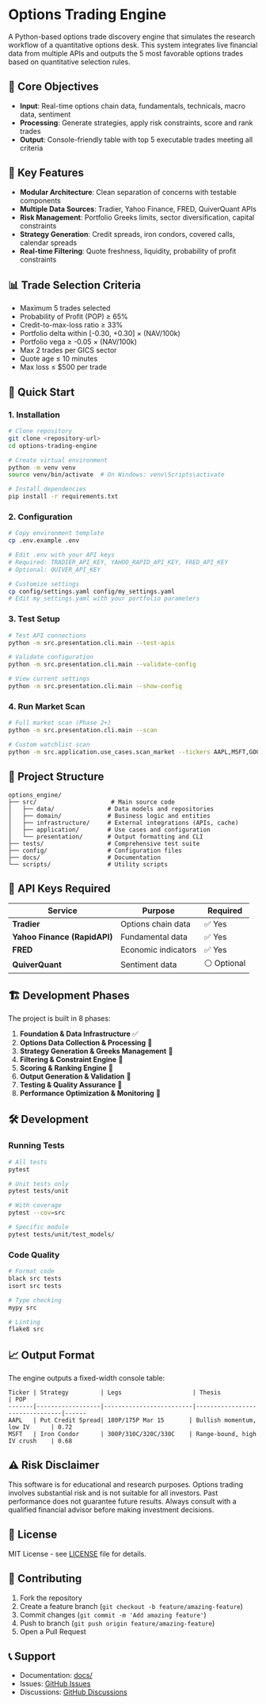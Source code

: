 # Options Trading Engine

A Python-based options trade discovery engine that simulates the research workflow of a quantitative options desk. This system integrates live financial data from multiple APIs and outputs the 5 most favorable options trades based on quantitative selection rules.

## 🎯 Core Objectives

- **Input**: Real-time options chain data, fundamentals, technicals, macro data, sentiment
- **Processing**: Generate strategies, apply risk constraints, score and rank trades  
- **Output**: Console-friendly table with top 5 executable trades meeting all criteria

## 🔧 Key Features

- **Modular Architecture**: Clean separation of concerns with testable components
- **Multiple Data Sources**: Tradier, Yahoo Finance, FRED, QuiverQuant APIs
- **Risk Management**: Portfolio Greeks limits, sector diversification, capital constraints
- **Strategy Generation**: Credit spreads, iron condors, covered calls, calendar spreads
- **Real-time Filtering**: Quote freshness, liquidity, probability of profit constraints

## 📊 Trade Selection Criteria

- Maximum 5 trades selected
- Probability of Profit (POP) ≥ 65%
- Credit-to-max-loss ratio ≥ 33%
- Portfolio delta within [-0.30, +0.30] × (NAV/100k)
- Portfolio vega ≥ -0.05 × (NAV/100k)
- Max 2 trades per GICS sector
- Quote age ≤ 10 minutes
- Max loss ≤ $500 per trade

## 🚀 Quick Start

### 1. Installation

```bash
# Clone repository
git clone <repository-url>
cd options-trading-engine

# Create virtual environment
python -m venv venv
source venv/bin/activate  # On Windows: venv\Scripts\activate

# Install dependencies
pip install -r requirements.txt
```

### 2. Configuration

```bash
# Copy environment template
cp .env.example .env

# Edit .env with your API keys
# Required: TRADIER_API_KEY, YAHOO_RAPID_API_KEY, FRED_API_KEY
# Optional: QUIVER_API_KEY

# Customize settings
cp config/settings.yaml config/my_settings.yaml
# Edit my_settings.yaml with your portfolio parameters
```

### 3. Test Setup

```bash
# Test API connections
python -m src.presentation.cli.main --test-apis

# Validate configuration
python -m src.presentation.cli.main --validate-config

# View current settings
python -m src.presentation.cli.main --show-config
```

### 4. Run Market Scan

```bash
# Full market scan (Phase 2+)
python -m src.presentation.cli.main --scan

# Custom watchlist scan
python -m src.application.use_cases.scan_market --tickers AAPL,MSFT,GOOGL
```

## 📁 Project Structure

```
options_engine/
├── src/                     # Main source code
│   ├── data/               # Data models and repositories
│   ├── domain/             # Business logic and entities
│   ├── infrastructure/     # External integrations (APIs, cache)
│   ├── application/        # Use cases and configuration
│   └── presentation/       # Output formatting and CLI
├── tests/                  # Comprehensive test suite
├── config/                 # Configuration files
├── docs/                   # Documentation
└── scripts/                # Utility scripts
```

## 🔑 API Keys Required

| Service | Purpose | Required |
|---------|---------|----------|
| **Tradier** | Options chain data | ✅ Yes |
| **Yahoo Finance (RapidAPI)** | Fundamental data | ✅ Yes |
| **FRED** | Economic indicators | ✅ Yes |
| **QuiverQuant** | Sentiment data | ⚪ Optional |

## 🏗️ Development Phases

The project is built in 8 phases:

1. **Foundation & Data Infrastructure** ✅
2. **Options Data Collection & Processing** 🔄
3. **Strategy Generation & Greeks Management** 📅
4. **Filtering & Constraint Engine** 📅
5. **Scoring & Ranking Engine** 📅
6. **Output Generation & Validation** 📅
7. **Testing & Quality Assurance** 📅
8. **Performance Optimization & Monitoring** 📅

## 🛠️ Development

### Running Tests

```bash
# All tests
pytest

# Unit tests only
pytest tests/unit

# With coverage
pytest --cov=src

# Specific module
pytest tests/unit/test_models/
```

### Code Quality

```bash
# Format code
black src tests
isort src tests

# Type checking
mypy src

# Linting
flake8 src
```

## 📈 Output Format

The engine outputs a fixed-width console table:

```
Ticker | Strategy         | Legs                    | Thesis                         | POP
-------|------------------|-------------------------|--------------------------------|------
AAPL   | Put Credit Spread| 180P/175P Mar 15       | Bullish momentum, low IV      | 0.72
MSFT   | Iron Condor      | 300P/310C/320C/330C    | Range-bound, high IV crush    | 0.68
```

## ⚠️ Risk Disclaimer

This software is for educational and research purposes. Options trading involves substantial risk and is not suitable for all investors. Past performance does not guarantee future results. Always consult with a qualified financial advisor before making investment decisions.

## 📄 License

MIT License - see [LICENSE](LICENSE) file for details.

## 🤝 Contributing

1. Fork the repository
2. Create a feature branch (`git checkout -b feature/amazing-feature`)
3. Commit changes (`git commit -m 'Add amazing feature'`)
4. Push to branch (`git push origin feature/amazing-feature`)
5. Open a Pull Request

## 📞 Support

- Documentation: [docs/](docs/)
- Issues: [GitHub Issues](https://github.com/your-org/options-trading-engine/issues)
- Discussions: [GitHub Discussions](https://github.com/your-org/options-trading-engine/discussions)
